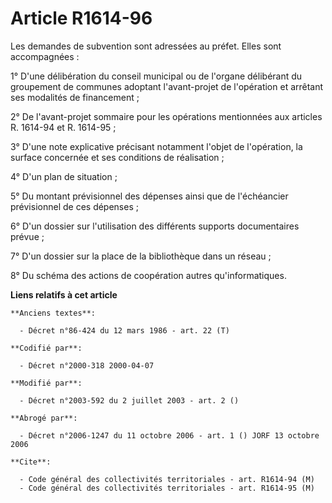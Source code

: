 # Article R1614-96

Les demandes de subvention sont adressées au préfet. Elles sont accompagnées :

1° D'une délibération du conseil municipal ou de l'organe délibérant du groupement de communes adoptant l'avant-projet de
l'opération et arrêtant ses modalités de financement ;

2° De l'avant-projet sommaire pour les opérations mentionnées aux articles R. 1614-94 et R. 1614-95 ;

3° D'une note explicative précisant notamment l'objet de l'opération, la surface concernée et ses conditions de réalisation ;

4° D'un plan de situation ;

5° Du montant prévisionnel des dépenses ainsi que de l'échéancier prévisionnel de ces dépenses ;

6° D'un dossier sur l'utilisation des différents supports documentaires prévue ;

7° D'un dossier sur la place de la bibliothèque dans un réseau ;

8° Du schéma des actions de coopération autres qu'informatiques.

**Liens relatifs à cet article**

	**Anciens textes**:

	  - Décret n°86-424 du 12 mars 1986 - art. 22 (T)

	**Codifié par**:

	  - Décret n°2000-318 2000-04-07

	**Modifié par**:

	  - Décret n°2003-592 du 2 juillet 2003 - art. 2 ()

	**Abrogé par**:

	  - Décret n°2006-1247 du 11 octobre 2006 - art. 1 () JORF 13 octobre 2006

	**Cite**:

	  - Code général des collectivités territoriales - art. R1614-94 (M)
	  - Code général des collectivités territoriales - art. R1614-95 (M)

